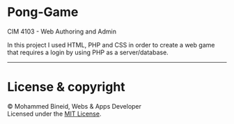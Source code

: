 # Pong-Game
CIM 4103 - Web Authoring and Admin

In this project I used HTML, PHP and CSS in order to create a web game that requires a login by using PHP as a server/database.<br>

---
# License & copyright

© Mohammed Bineid, Webs & Apps Developer <br>
Licensed under the [MIT License](LICENSE).
